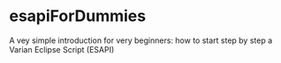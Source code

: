 # esapiForDummies
A vey simple introduction for very beginners: how to start step by step a Varian Eclipse Script (ESAPI)
